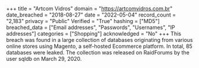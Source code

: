 +++
title = "Artcom Vidros"
domain = "https://artcomvidros.com.br"
date_breached = "2018-08-27"
date = "2022-05-04"
record_count = "2,183"
privacy = "Public"
Verified = "True"
hashing = ["MD5"]
breached_data = ["Email addresses", "Passwords", "Usernames", "IP addresses"]
categories = ["Shopping"]
acknowledged = "No"
+++
This breach was found in a large collection of databases originating from various online stores using Magento, a self-hosted Ecommerce platform. In total, 85 databases were leaked. The collection was released on RaidForums by the user sqldb on March 29, 2020.
